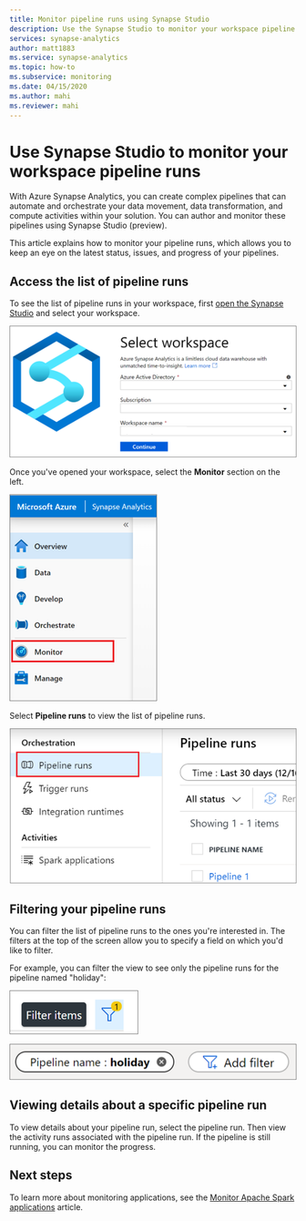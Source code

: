 ```yaml
---
title: Monitor pipeline runs using Synapse Studio
description: Use the Synapse Studio to monitor your workspace pipeline runs.
services: synapse-analytics 
author: matt1883
ms.service: synapse-analytics
ms.topic: how-to
ms.subservice: monitoring
ms.date: 04/15/2020
ms.author: mahi
ms.reviewer: mahi
---
```


# Use Synapse Studio to monitor your workspace pipeline runs

With Azure Synapse Analytics, you can create complex pipelines that can automate and orchestrate your data movement, data transformation, and compute activities within your solution. You can author and monitor these pipelines using Synapse Studio (preview).

This article explains how to monitor your pipeline runs, which allows you to keep an eye on the latest status, issues, and progress of your pipelines.

## Access the list of pipeline runs

To see the list of pipeline runs in your workspace, first [open the Synapse Studio](https://web.azuresynapse.net/) and select your workspace.

![Log in to workspace](./media/common/login-workspace.png)

Once you've opened your workspace, select the **Monitor** section on the left.

![Select Monitor hub](./media/common/left-nav.png)

Select **Pipeline runs** to view the list of pipeline runs.

![Select pipeline runs](./media/how-to-monitor-pipeline-runs/monitor-hub-nav-pipelineruns.png)

## Filtering your pipeline runs

You can filter the list of pipeline runs to the ones you're interested in. The filters at the top of the screen allow you to specify a field on which you'd like to filter.

For example, you can filter the view to see only the pipeline runs for the pipeline named "holiday":

![Filter button](./media/common/filter-button.png)

![Sample filter](./media/how-to-monitor-pipeline-runs/filter-example.png)

## Viewing details about a specific pipeline run

To view details about your pipeline run, select the pipeline run. Then view the activity runs associated with the pipeline run. If the pipeline is still running, you can monitor the progress. 
  
## Next steps

To learn more about monitoring applications, see the [Monitor Apache Spark applications](how-to-monitor-spark-applications.md) article. 
